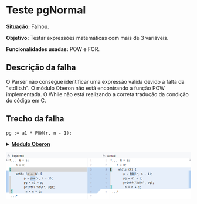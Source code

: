 # Teste pgNormal
<b>Situação:</b> Falhou.

<b>Objetivo:</b> Testar expressões matemáticas com mais de 3 variáveis.

<b>Funcionalidades usadas:</b> POW e FOR.

## Descrição da falha

O Parser não consegue identificar uma expressão válida devido a falta da "stdlib.h". O módulo Oberon não está encontrando a função POW implementada. O While não está realizando a correta tradução da condição do código em C.

## Trecho da falha

```
pg := a1 * POW(r, n - 1);
```

<details>
<p>
<summary><b><u>Módulo Oberon</u></b></summary>
<pre>
<code>
MODULE pgNormal;

VAR
 pg, a1, r, n, N : INTEGER;

BEGIN
 a1 := 2;
 r := 3;
 N := 5;
 FOR n:= 0 TO N DO
  pg := a1 * POW(r, n - 1);
  write(pg);
  n := n + 1
END

END pgNormal.

</code>
</pre>
</details>

![Descritivo da](image-1.png)